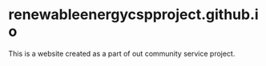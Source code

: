 # renewableenergycspproject.github.io
This is a website created as a part of out community service project.

